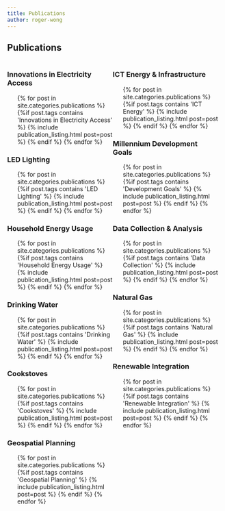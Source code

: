 ```yaml
---
title: Publications
author: roger-wong
---
```

<div>
  <h2 id="products__tools">Publications</h2>

  <div class="span4" style="float:left; margin:0; width:49%;">
    <h3>Innovations in Electricity Access</h3>
    <ul class="post-list" style="list-style-type:none">
      {% for post in site.categories.publications %}
	      {%if post.tags contains 'Innovations in Electricity Access' %}
	        {% include publication_listing.html post=post %}
	      {% endif %}
      {% endfor %}
    </ul>
    <h3>LED Lighting</h3>
    <ul class="post-list" style="list-style-type:none">
      {% for post in site.categories.publications %}
	      {%if post.tags contains 'LED Lighting' %}
	        {% include publication_listing.html post=post %}
	      {% endif %}
      {% endfor %}
    </ul>
    <h3>Household Energy Usage</h3>
    <ul class="post-list" style="list-style-type:none">
      {% for post in site.categories.publications %}
        {%if post.tags contains 'Household Energy Usage' %}
          {% include publication_listing.html post=post %}
        {% endif %}
      {% endfor %}
    </ul>
    <h3>Drinking Water</h3>
    <ul class="post-list" style="list-style-type:none">
      {% for post in site.categories.publications %}
        {%if post.tags contains 'Drinking Water' %}
          {% include publication_listing.html post=post %}
        {% endif %}
      {% endfor %}
    </ul>
    <h3>Cookstoves</h3>
    <ul class="post-list" style="list-style-type:none">
      {% for post in site.categories.publications %}
        {%if post.tags contains 'Cookstoves' %}
          {% include publication_listing.html post=post %}
        {% endif %}
      {% endfor %}
    </ul>
    <h3>Geospatial Planning</h3>
    <ul class="post-list" style="list-style-type:none">
      {% for post in site.categories.publications %}
        {%if post.tags contains 'Geospatial Planning' %}
          {% include publication_listing.html post=post %}
        {% endif %}
      {% endfor %}
    </ul>
  </div>

  <div class="span4"  style="float:left; margin:0; width:49%;">
    <h3>ICT Energy & Infrastructure</h3>
    <ul class="post-list" style="list-style-type:none">
      {% for post in site.categories.publications %}
	      {%if post.tags contains 'ICT Energy' %}
	        {% include publication_listing.html post=post %}
	      {% endif %}
      {% endfor %}
    </ul>
    <h3>Millennium Development Goals</h3>
    <ul class="post-list" style="list-style-type:none">
      {% for post in site.categories.publications %}
	      {%if post.tags contains 'Development Goals' %}
	        {% include publication_listing.html post=post %}
	      {% endif %}
      {% endfor %}
    </ul>
    <h3>Data Collection & Analysis</h3>
    <ul class="post-list" style="list-style-type:none">
      {% for post in site.categories.publications %}
	      {%if post.tags contains 'Data Collection' %}
	        {% include publication_listing.html post=post %}
	      {% endif %}
      {% endfor %}
    </ul>
    <h3>Natural Gas</h3>
    <ul class="post-list" style="list-style-type:none">
      {% for post in site.categories.publications %}
        {%if post.tags contains 'Natural Gas' %}
          {% include publication_listing.html post=post %}
        {% endif %}
      {% endfor %}
    </ul>
    <h3>Renewable Integration</h3>
    <ul class="post-list" style="list-style-type:none">
      {% for post in site.categories.publications %}
        {%if post.tags contains 'Renewable Integration' %}
          {% include publication_listing.html post=post %}
        {% endif %}
      {% endfor %}
    </ul>
  </div>

</div>
